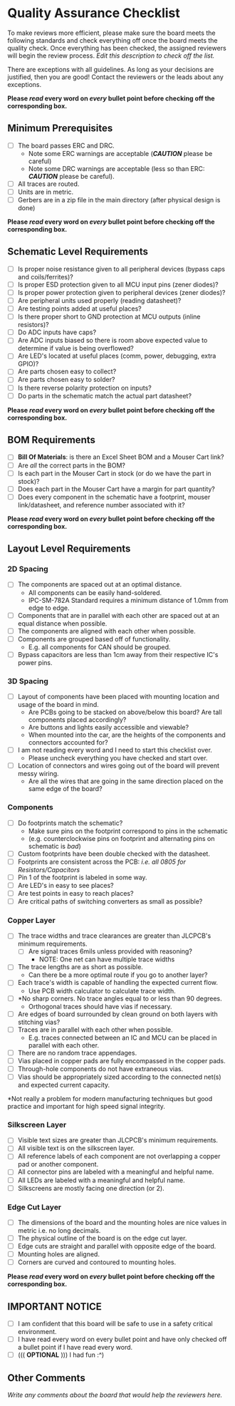 # Quality Assurance Checklist
To make reviews more efficient, please make sure the board meets the following standards and check everything off once the board meets the quality check. Once everything has been checked, the assigned reviewers will begin the review process. _Edit this description to check off the list._

There are exceptions with all guidelines. As long as your decisions are justified, then you are good! Contact the reviewers or the leads about any exceptions.

**Please *read* every word on *every* bullet point before checking off the corresponding box.**

## Minimum Prerequisites
- [ ] The board passes ERC and DRC.
    - Note some ERC warnings are acceptable (**_CAUTION_** please be careful)
    - Note some DRC warnings are acceptable (less so than ERC: **_CAUTION_** please be careful).
- [ ] All traces are routed.
- [ ] Units are in metric.
- [ ] Gerbers are in a zip file in the main directory (after physical design is done)

**Please *read* every word on *every* bullet point before checking off the corresponding box.**

## Schematic Level Requirements 
- [ ] Is proper noise resistance given to all peripheral devices (bypass caps and coils/ferrites)?  
- [ ] Is proper ESD protection given to all MCU input pins (zener diodes)?  
- [ ] Is proper power protection given to peripheral devices (zener diodes)?  
- [ ] Are peripheral units used properly (reading datasheet)?  
- [ ] Are testing points added at useful places?  
- [ ] Is there proper short to GND protection at MCU outputs (inline resistors)?  
- [ ] Do ADC inputs have caps?  
- [ ] Are ADC inputs biased so there is room above expected value to determine if value is being overflowed?  
- [ ] Are LED's located at useful places (comm, power, debugging, extra GPIO)?  
- [ ] Are parts chosen easy to collect?  
- [ ] Are parts chosen easy to solder?  
- [ ] Is there reverse polarity protection on inputs?  
- [ ] Do parts in the schematic match the actual part datasheet?

**Please *read* every word on *every* bullet point before checking off the corresponding box.**

## BOM Requirements
- [ ] **Bill Of Materials**: is there an Excel Sheet BOM and a Mouser Cart link?
- [ ] Are *all* the correct parts in the BOM?
- [ ] Is each part in the Mouser Cart in stock (or do we have the part in stock)?
- [ ] Does each part in the Mouser Cart have a margin for part quantity?
- [ ] Does every component in the schematic have a footprint, mouser link/datasheet, and reference number associated with it?

**Please *read* every word on *every* bullet point before checking off the corresponding box.**

## Layout Level Requirements 
### 2D Spacing
- [ ] The components are spaced out at an optimal distance.
    - All components can be easily hand-soldered.
    - IPC-SM-782A Standard requires a minimum distance of 1.0mm from edge to edge.
- [ ] Components that are in parallel with each other are spaced out at an equal distance when possible.
- [ ] The components are aligned with each other when possible.
- [ ] Components are grouped based off of functionality.
    - E.g. all components for CAN should be grouped.
- [ ] Bypass capacitors are less than 1cm away from their respective IC's power pins.

### 3D Spacing
- [ ] Layout of components have been placed with mounting location and usage of the board in mind.
    - Are PCBs going to be stacked on above/below this board? Are tall components placed accordingly?
    - Are buttons and lights easily accessible and viewable?
    - When mounted into the car, are the heights of the components and connectors accounted for?
- [ ] I am not reading every word and I need to start this checklist over.
    - Please uncheck everything you have checked and start over.
- [ ] Location of connectors and wires going out of the board will prevent messy wiring.
    - Are all the wires that are going in the same direction placed on the same edge of the board?

### Components
- [ ] Do footprints match the schematic?
    - Make sure pins on the footprint correspond to pins in the schematic 
    - (e.g. counterclockwise pins on footprint and alternating pins on schematic is *bad*)
- [ ] Custom footprints have been double checked with the datasheet.
- [ ] Footprints are consistent across the PCB: *i.e. all 0805 for Resistors/Capacitors*
- [ ] Pin 1 of the footprint is labeled in some way. 
- [ ] Are LED's in easy to see places? 
- [ ] Are test points in easy to reach places?  
- [ ] Are critical paths of switching converters as small as possible?  

### Copper Layer 
- [ ] The trace widths and trace clearances are greater than JLCPCB's minimum requirements. 
    - [ ] Are signal traces 6mils unless provided with reasoning?   
        - NOTE: One net can have multiple trace widths  
- [ ] The trace lengths are as short as possible. 
    - Can there be a more optimal route if you go to another layer? 
- [ ] Each trace's width is capable of handling the expected current flow. 
    - Use PCB width calculator to calculate trace width. 
- [ ] *No sharp corners. No trace angles equal to or less than 90 degrees. 
    - Orthogonal traces should have vias if necessary. 
- [ ] Are edges of board surrounded by clean ground on both layers with stitching vias?  
- [ ] Traces are in parallel with each other when possible. 
    - E.g. traces connected between an IC and MCU can be placed in parallel with each other. 
- [ ] There are no random trace appendages. 
- [ ] Vias placed in copper pads are fully encompassed in the copper pads. 
- [ ] Through-hole components do not have extraneous vias. 
- [ ] Vias should be appropriately sized according to the connected net(s) and expected current capacity.

*Not really a problem for modern manufacturing techniques but good practice and important for high speed signal integrity.

### Silkscreen Layer
- [ ] Visible text sizes are greater than JLCPCB's minimum requirements.
- [ ] All visible text is on the silkscreen layer.
- [ ] All reference labels of each component are not overlapping a copper pad or another component.
- [ ] All connector pins are labeled with a meaningful and helpful name.
- [ ] All LEDs are labeled with a meaningful and helpful name.
- [ ] Silkscreens are mostly facing one direction (or 2). 

### Edge Cut Layer
- [ ] The dimensions of the board and the mounting holes are nice values in metric i.e. no long decimals.
- [ ] The physical outline of the board is on the edge cut layer.
- [ ] Edge cuts are straight and parallel with opposite edge of the board.
- [ ] Mounting holes are aligned.
- [ ] Corners are curved and contoured to mounting holes.

**Please *read* every word on *every* bullet point before checking off the corresponding box.**

## IMPORTANT NOTICE
- [ ] I am confident that this board will be safe to use in a safety critical environment.
- [ ] I have read every word on every bullet point and have only checked off a bullet point if I have read every word.
- [ ] ((( **OPTIONAL** ))) I had fun :^)

## Other Comments
_Write any comments about the board that would help the reviewers here._

